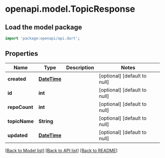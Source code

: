 # openapi.model.TopicResponse

## Load the model package
```dart
import 'package:openapi/api.dart';
```

## Properties
Name | Type | Description | Notes
------------ | ------------- | ------------- | -------------
**created** | [**DateTime**](DateTime.md) |  | [optional] [default to null]
**id** | **int** |  | [optional] [default to null]
**repoCount** | **int** |  | [optional] [default to null]
**topicName** | **String** |  | [optional] [default to null]
**updated** | [**DateTime**](DateTime.md) |  | [optional] [default to null]

[[Back to Model list]](../README.md#documentation-for-models) [[Back to API list]](../README.md#documentation-for-api-endpoints) [[Back to README]](../README.md)


